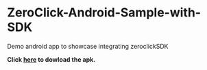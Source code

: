# ZeroClick-Android-Sample-with-SDK
Demo android app to showcase integrating zeroclickSDK 

**Click [here](https://github.com/GetSimpl/ZeroClick-Android-Sample-with-SDK/raw/master/app/release/app-release.apk) to dowload the apk.**
